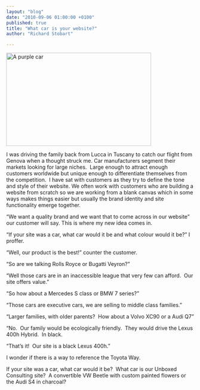 ```yaml
---
layout: "blog"
date: "2010-09-06 01:00:00 +0100"
published: true
title: "What car is your website?"
author: "Richard Stobart"

---
```


<p><img alt="A purple car" width="388" height="250" src="/uploads/Image/iStock_000002901349XSmall.jpg" /></p>
<p>
<p>I was driving the family back from Lucca in Tuscany to catch our flight from Genova when a thought struck me. Car manufacturers segment their markets looking for large niches. &nbsp;Large enough to attract enough customers worldwide but unique enough to differentiate themselves from the competition. &nbsp;I have sat with customers as they try to define the tone and style of their website. We often work with customers who are building a website from scratch so we are working from a blank canvas which in some ways makes things easier but usually the brand identity and site functionality emerge together.&nbsp;</p>
<p>&ldquo;We want a quality brand and we want that to come across in our website&rdquo; our customer will say. This is where my new idea comes in.</p>
<p>&ldquo;If your site was a car, what car would it be and what colour would it be?&rdquo; I proffer.&nbsp;</p>
<p>&ldquo;Well, our product is the best!&rdquo; counter the customer.</p>
<p>&ldquo;So are we talking Rolls Royce or Bugatti Veyron?&rdquo;&nbsp;</p>
<p>&ldquo;Well those cars are in an inaccessible league that very few can afford. &nbsp;Our site offers value.&rdquo;</p>
<p>&ldquo;So how about a Mercedes S class or BMW 7 series?&rdquo;</p>
<p>&ldquo;Those cars are executive cars, we are selling to middle class families.&rdquo;</p>
<p>&ldquo;Larger families, with older parents? &nbsp;How about a Volvo XC90 or a Audi Q7&rdquo;</p>
<p>&ldquo;No. &nbsp;Our family would be ecologically friendly. &nbsp;They would drive the Lexus 400h Hybrid. &nbsp;In black.</p>
<p>&ldquo;That&rsquo;s it! &nbsp;Our site is a black Lexus 400h.&rdquo;</p>
<p>I wonder if there is a way to reference the Toyota Way.&nbsp;</p>
<p>If your site was a car, what car would it be? &nbsp;What car is our Unboxed Consulting site? &nbsp;A convertible VW Beetle with custom painted flowers or the Audi S4 in charcoal?</p>
</p>
